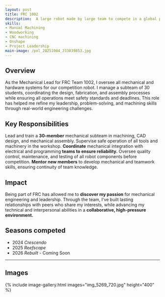 ```yaml
---
layout: post
title: FRC 1002
description:  A large robot made by large team to compete in a global project of thousands of students
skills: 
- Manual Machining
- Woodworking
- CNC machining
- Onshape
- Project Leadership
main-image: /pxl_20251004_233039853.jpg
---
```

## Overview
As the Mechanical Lead for FRC Team 1002, I oversee all mechanical and hardware systems for our competition robot. I manage a subteam of 30 students, coordinating the design, fabrication, and assembly processes while ensuring all operations meet safety standards and deadlines. This role has helped me refine my leadership, problem-solving, and machining skills through real-world engineering challenges.
## Key Responsibilities
Lead and train a **30-member** mechanical subteam in machining, CAD design, and mechanical assembly.
Supervise safe operation of all tools and machinery in the workshop.
**Coordinate** mechanical integration with electrical and programming **teams to ensure reliability.**
Oversee quality control, maintenance, and testing of all robot components before competition.
**Mentor new members** to develop mechanical and teamwork skills, ensuring continuity of team knowledge.
## Impact
Being part of FRC has allowed me to **discover my passion** for mechanical engineering and leadership. Through the team, I’ve built lasting relationships with peers who share my interests, while advancing my technical and interpersonal abilities in a **collaborative, high-pressure environment.**
## Seasons competed
- 2024 *Crescendo*
- 2025 *Reefscape*
- 2026 *Rebuilt* - Coming Soon


---
## Images
{% include image-gallery.html images="img_5269_720.jpg" height="400" %} 
